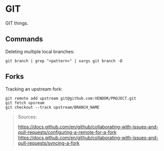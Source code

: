 # GIT

GIT things.

## Commands

Deleting multiple local branches:

```console
git branch | grep "<pattern>" | xargs git branch -D
```

## Forks

Tracking an upstream fork:

```console
git remote add upstream git@github.com:VENDOR/PROJECT.git
git fetch upsream
git checkout --track upstream/BRANCH_NAME
```

> Sources: 
> 
> https://docs.github.com/en/github/collaborating-with-issues-and-pull-requests/configuring-a-remote-for-a-fork
> https://docs.github.com/en/github/collaborating-with-issues-and-pull-requests/syncing-a-fork
